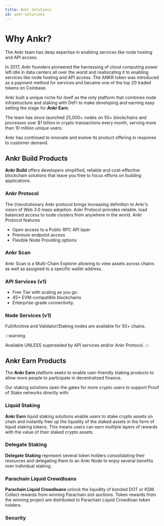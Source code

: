 ```yaml
---
title: Ankr Solutions
id: ankr-solutions
---
```


# Why Ankr?

The Ankr team has deep expertise in enabling services like node hosting and API access. 

In 2017, Ankr founders pioneered the harnessing of cloud computing power left idle in data centers all over the world and reallocating it to enabling services like node hosting and API access. The ANKR token was introduced as a payment method for services and became one of the top 20 traded tokens on Coinbase. 

Ankr built a unique niche for itself as the only platform that combines node infrastructure and staking with DeFi to make developing and earning easy setting the stage for **Ankr Earn**. 

The team has since launched 25,000+ nodes on 50+ blockchains and processes over $1 billion in crypto transactions every month, serving more than 10 million unique users.

Ankr has continued to innovate and evolve its product offering in response to customer demand.

## Ankr Build Products

**Ankr Build** offers developers simplified, reliable and cost-effective blockchain solutions that leave you free to focus efforts on building applications.

### Ankr Protocol
The (r)evolutionary Ankr protocol brings increasing definition to Ankr’s vision of Web 3.0 mass adoption. Ankr Protocol provides reliable, load balanced access to node clusters from anywhere in the world.
Ankr Protocol features 
- Open access to a Public RPC API layer
- Premium endpoint access
- Flexible Node Providing options 

### Ankr Scan
Ankr Scan is a Multi-Chain Explorer allowing to view assets across chains as well as assigned to a specific wallet address.  

### API Services (v1)
- Free Tier with scaling as you go.
- 45+ EVM-compatible blockchains
- Enterprise-grade connectivity.

### Node Services (v1)
Full/Archive and Validator/Staking nodes are available for 50+ chains. 

:::warning

Available UNLESS superseded by API services and/or Ankr Protocol.
:::

## Ankr Earn Products

The **Ankr Earn** platform seeks to enable user-friendly staking products to allow more people to participate in decentralized finance. 

Our staking solutions open the gates for more crypto users to support Proof of Stake networks directly with: 

### Liquid Staking 
**Ankr Earn** liquid staking solutions enable users to stake crypto assets on chain and instantly free up the liquidity of the staked assets in the form of liquid staking tokens. This means users can earn multiple layers of rewards with the value of their staked crypto assets. 

### Delegate Staking
**Delegate Staking** represent several token holders consolidating their resources and delegating them to an Ankr Node to enjoy several benefits over individual staking. 

### Parachain Liquid Crowdloans
**Parachain Liquid Crowdloans** unlock the liquidity of bonded DOT or KSM. Collect rewards from winning Parachain slot auctions. Token rewards from the winning project are distributed to Parachain Liquid Crowdloan token holders.

### Security
